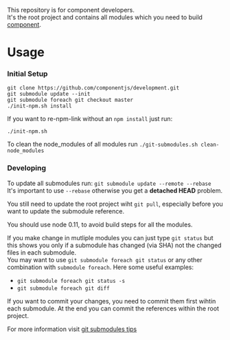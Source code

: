 This repository is for component developers.  
It's the root project and contains all modules which you need to build [component](https://github.com/componentjs/component).

# Usage

### Initial Setup

```
git clone https://github.com/componentjs/development.git
git submodule update --init
git submodule foreach git checkout master
./init-npm.sh install
```

If you want to re-npm-link without an `npm install` just run:

`./init-npm.sh`

To clean the node_modules of all modules run
`./git-submodules.sh clean-node_modules`

### Developing

To update all submodules run: `git submodule update --remote --rebase`  
It's important to use `--rebase` otherwise you get a __detached HEAD__ problem.

You still need to update the root project wiht `git pull`, especially before you want to update the submodule reference.

You should use node 0.11, to avoid build steps for all the modules.

If you make change in mutliple modules you can just type `git status` but this shows you only if a submodule has changed (via SHA) not the changed files in each submodule.  
You may want to use `git submodule foreach git status` or any other combination with `submodule foreach`. Here some useful examples:

- `git submodule foreach git status -s`
- `git submodule foreach git diff`

If you want to commit your changes, you need to commit them first wihtin each submodule. At the end you can commit the references within the root project.

For more information visit [git submodules tips](https://git.wiki.kernel.org/index.php/GitSubmoduleTutorial)